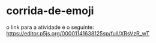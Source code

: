 # corrida-de-emoji
o link para a atividade é o seguinte:
https://editor.p5js.org/00001141638125sp/full/XRsVzR_wT
